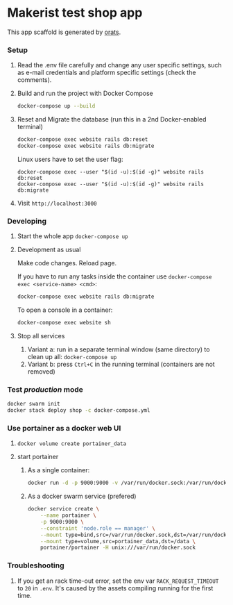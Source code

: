 # Makerist test shop app

This app scaffold is generated by [orats](https://github.com/nickjj/orats).


### Setup

1. Read the .env file carefully and change any user specific settings, such
    as e-mail credentials and platform specific settings (check the comments).

2. Build and run the project with Docker Compose
    ```bash
    docker-compose up --build
    ```

3. Reset and Migrate the database (run this in a 2nd Docker-enabled terminal)
    ```bash
    docker-compose exec website rails db:reset
    docker-compose exec website rails db:migrate
    ```
    Linux users have to set the user flag:
    ```
    docker-compose exec --user "$(id -u):$(id -g)" website rails db:reset
    docker-compose exec --user "$(id -u):$(id -g)" website rails db:migrate
    ```

4. Visit `http://localhost:3000`


### Developing

1. Start the whole app `docker-compose up`

2. Development as usual

    Make code changes. Reload page.

    If you have to run any tasks inside the container use `docker-compose exec <service-name> <cmd>`:
    ```bash
    docker-compose exec website rails db:migrate
    ```

    To open a console in a container:
    ```bash
    docker-compose exec website sh
    ```

3. Stop all services
    1. Variant a: run in a separate terminal window (same directory) to clean up all:
       `docker-compose up`
    2. Variant b: press `Ctrl+C` in the running terminal (containers are not removed)
    
### Test _production_ mode

```bash
docker swarm init
docker stack deploy shop -c docker-compose.yml
```


### Use portainer as a docker web UI

1. `docker volume create portainer_data`

2. start portainer

    1. As a single container:
    
        ```bash
        docker run -d -p 9000:9000 -v /var/run/docker.sock:/var/run/docker.sock -v portainer_data:/data portainer/portainer
        ```
        
    2. As a docker swarm service (prefered)
    
        ```bash
        docker service create \
            --name portainer \
            -p 9000:9000 \
            --constraint 'node.role == manager' \
            --mount type=bind,src=/var/run/docker.sock,dst=/var/run/docker.sock \
            --mount type=volume,src=portainer_data,dst=/data \
            portainer/portainer -H unix:///var/run/docker.sock
        ```

### Troubleshooting

1. If you get an rack time-out error, set the env var `RACK_REQUEST_TIMEOUT` to `20` in `.env`. 
   It's caused by the assets compiling running for the first time.
